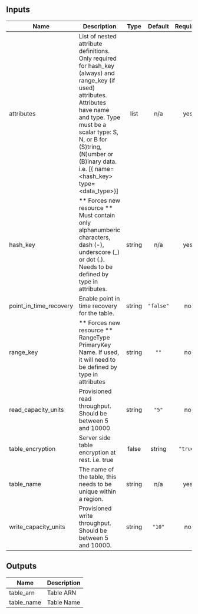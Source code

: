 ## Inputs

| Name | Description | Type | Default | Required |
|------|-------------|:----:|:-----:|:-----:|
| attributes | List of nested attribute definitions. Only required for hash_key (always) and range_key (if used) attributes. Attributes have name and type. Type must be a scalar type: S, N, or B for (S)tring, (N)umber or (B)inary data. i.e. [{ name=<hash_key> type=<data_type>}] | list | n/a | yes |
| hash\_key | ** Forces new resource ** Must contain only alphanumberic characters, dash (-), underscore (_) or dot (.). Needs to be defined by type in attributes. | string | n/a | yes |
| point\_in\_time\_recovery | Enable point in time recovery for the table. | string | `"false"` | no |
| range\_key | ** Forces new resource ** RangeType PrimaryKey Name. If used, it will need to be defined by type in attributes | string | `""` | no |
| read\_capacity\_units | Provisioned read throughput. Should be between 5 and 10000 | string | `"5"` | no |
| table\_encryption | Server side table encryption at rest. i.e. true | false | string | `"true"` | no |
| table\_name | The name of the table, this needs to be unique within a region. | string | n/a | yes |
| write\_capacity\_units | Provisioned write throughput. Should be between 5 and 10000. | string | `"10"` | no |

## Outputs

| Name | Description |
|------|-------------|
| table\_arn | Table ARN |
| table\_name | Table Name |

